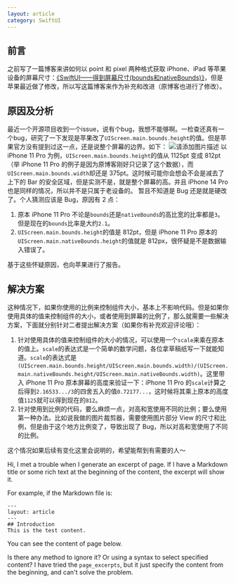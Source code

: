 ```yaml
---
layout: article
category: SwiftUI
---
```

## 前言
之前写了一篇博客来讲如何以 point 和 pixel 两种格式获取 iPhone、iPad 等苹果设备的屏幕尺寸：[《SwiftUI——得到屏幕尺寸(bounds和nativeBounds)》](https://blog.csdn.net/qq_33919450/article/details/113743159)，但是苹果最近做了修改，所以写这篇博客来作为补充和改进（原博客也进行了修改）。

## 原因及分析
最近一个开源项目收到一个issue，说有个bug，我想不能够啊。一检查还真有一个bug，研究了一下发现是苹果改了`UIScreen.main.bounds.height`的值。但是苹果官方没有提到过这一点，还是说整个屏幕的边界。如下：
![请添加图片描述](https://img-blog.csdnimg.cn/ef8efb9e1367425e975ee7a51bbccca2.png)
以 iPhone 11 Pro 为例，`UIScreen.main.bounds.height`的值从 1125pt 变成 812pt（举 iPhone 11 Pro 的例子是因为原博客刚好只记录了这个数据），而`UIScreen.main.bounds.width`却还是 375pt。这时候可能你会想会不会是减去了上下的 Bar 的安全区域，但是实测不是，就是整个屏幕的高。并且 iPhone 14 Pro 也是同样的情况，所以并不是只属于老设备的。
暂且不知道是 Bug 还是就是硬改了。个人猜测应该是 Bug，原因有 2 点：
1. 原本 iPhone 11 Pro 不论是`bounds`还是`nativeBounds`的高比宽的比率都是`3`。但是现在的`bounds`比率是大约`2.1`。
2. `UIScreen.main.bounds.height`的值是 812pt，但是 iPhone 11 Pro 原本的`UIScreen.main.nativeBounds.height`的值就是 812px，很怀疑是不是数据输入错误了。

基于这些怀疑原因，也向苹果进行了报告。

## 解决方案
这种情况下，如果你使用的比例来控制组件大小，基本上不影响代码。但是如果你使用具体的值来控制组件的大小，或者使用到屏幕的比例了，那么就需要一些解决方案，下面就分别针对二者提出解决方案（如果你有补充欢迎评论哦）：

1. 针对使用具体的值来控制组件的大小的情况，可以使用一个`scale`来乘在原本的值上。`scale`的表达式是一个简单的数学问题，各位拿草稿纸写一下就能知道。`scale`的表达式是`(UIScreen.main.bounds.height/UIScreen.main.bounds.width)/(UIScreen.main.nativeBounds.height/UIScreen.main.nativeBounds.width)`。这里带入 iPhone 11 Pro 原本屏幕的高度来验证一下：iPhone 11 Pro 的`scale`计算之后得到`2.16533.../3`的四舍五入的值`0.72177...`，这时候将其乘上原本的高度值`1125`就可以得到现在的`812`。
2. 针对使用到比例的代码，要么麻烦一点，对高和宽使用不同的比例；要么使用第一种办法。比如说我做的图片裁剪器，需要使用图片部分 View 的尺寸和比例，但是由于这个地方比例变了，导致出现了 Bug，所以对高和宽使用了不同的比例。

这个情况如果后续有变化这里会说明的，希望能帮到有需要的人～

Hi, I met a trouble when I generate an excerpt of page. If I have a Markdown title or some rich text at the beginning of the content, the excerpt will show it.

For example, if the Markdown file is:
```
---
layout: article
---
## Introduction
This is the test content.
```
You can see the content of page below.

Is there any method to ignore it? Or using a syntax to select specified content? I have tried the `page_excerpts`, but it just specify the content from the beginning, and can't solve the problem.